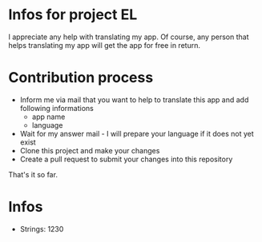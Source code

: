 # Infos for project EL
I appreciate any help with translating my app. Of course, any person that helps translating my app will get the app for free in return.

# Contribution process
- Inform me via mail that you want to help to translate this app and add following informations
  - app name
  - language
- Wait for my answer mail - I will prepare your language if it does not yet exist
- Clone this project and make your changes
- Create a pull request to submit your changes into this repository

That's it so far.

# Infos
- Strings: 1230
